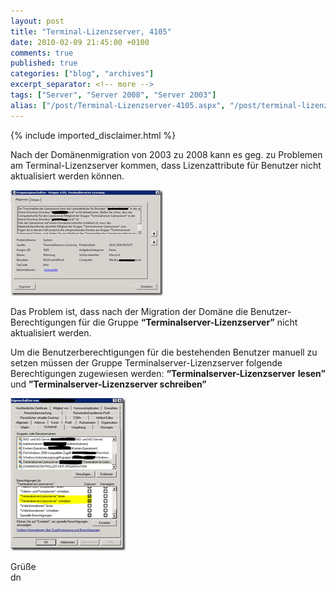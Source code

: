 ```yaml
---
layout: post
title: "Terminal-Lizenzserver, 4105"
date: 2010-02-09 21:45:00 +0100
comments: true
published: true
categories: ["blog", "archives"]
excerpt_separator: <!-- more -->
tags: ["Server", "Server 2008", "Server 2003"]
alias: ["/post/Terminal-Lizenzserver-4105.aspx", "/post/terminal-lizenzserver-4105.aspx"]
---
```

<!-- more -->
{% include imported_disclaimer.html %}
<p>Nach der Domänenmigration von 2003 zu 2008 kann es geg. zu Problemen am Terminal-Lizenzserver kommen, dass Lizenzattribute für Benutzer nicht aktualisiert werden können.</p>  <p><a href="/assets/image_96.png" target="_blank"><img style="border-bottom: 0px; border-left: 0px; display: inline; border-top: 0px; border-right: 0px" title="image" border="0" alt="image" src="/assets/image_thumb_96.png" width="244" height="169" /></a> </p>  <p>Das Problem ist, dass nach der Migration der Domäne die Benutzer-Berechtigungen für die Gruppe <strong>“Terminalserver-Lizenzserver”</strong> nicht aktualisiert werden.</p>  <p>Um die Benutzerberechtigungen für die bestehenden Benutzer manuell zu setzen müssen der Gruppe Terminalserver-Lizenzserver folgende Berechtigungen zugewiesen werden: <strong>“Terminalserver-Lizenzserver</strong> <strong>lesen” </strong>und <strong>”Terminalserver-Lizenzserver schreiben” </strong></p>  <p><a href="/assets/image_97.png" target="_blank"><img style="border-bottom: 0px; border-left: 0px; display: inline; border-top: 0px; border-right: 0px" title="image" border="0" alt="image" src="/assets/image_thumb_97.png" width="184" height="244" /></a> </p>  <p>Grüße   <br />dn</p>
